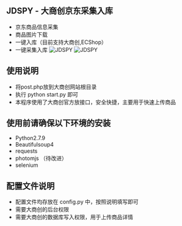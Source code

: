 ## JDSPY - 大商创京东采集入库

- 京东商品信息采集
- 商品图片下载
- 一键入库（目前支持大商创,ECShop）
- 一键采集入库
![JDSPY](http://qiniu.xnbox.cn/2019/03/14/5c89ad40669bf.png)
![JDSPY](http://qiniu.xnbox.cn/2019/03/14/5c89ad3c800de.png)

## 使用说明

- 将post.php放到大商创网站根目录
- 执行 python start.py 即可
- 本程序使用了大商创官方放接口，安全快捷，主要用于快速上传商品

## 使用前请确保以下环境的安装

- Python2.7.9
- Beautifulsoup4
- requests
- photomjs  （待改进）
- selenium

## 配置文件说明

- 配置文件均存放在 config.py 中，按照说明填写即可
- 需要大商创的后台权限
- 需要大商创的数据库写入权限，用于上传商品详情
